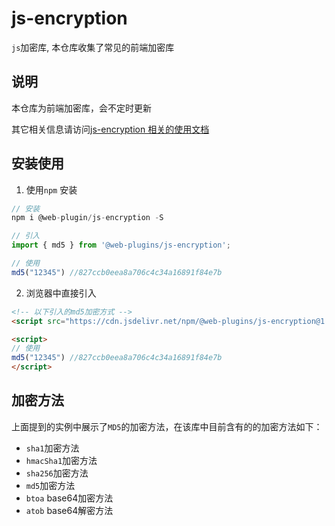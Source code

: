 # js-encryption 

`js`加密库, 本仓库收集了常见的前端加密库


## 说明

本仓库为前端加密库，会不定时更新

其它相关信息请访问[js-encryption 相关的使用文档](https://webxiaoma.github.io/web-plugins/docs/blogs/js-plugins/js-encryption.html)


## 安装使用

1. 使用`npm` 安装

```js
// 安装
npm i @web-plugin/js-encryption -S

// 引入
import { md5 } from '@web-plugins/js-encryption';

// 使用
md5("12345") //827ccb0eea8a706c4c34a16891f84e7b
```

2. 浏览器中直接引入

```html
<!-- 以下引入的md5加密方式 -->
<script src="https://cdn.jsdelivr.net/npm/@web-plugins/js-encryption@1.0.1/lib/md5.min.js"></script>

<script>
// 使用
md5("12345") //827ccb0eea8a706c4c34a16891f84e7b
</script>
```

## 加密方法

上面提到的实例中展示了`MD5`的加密方法，在该库中目前含有的的加密方法如下：

- `sha1`加密方法 
- `hmacSha1`加密方法
- `sha256`加密方法
- `md5`加密方法
- `btoa` base64加密方法
- `atob` base64解密方法
